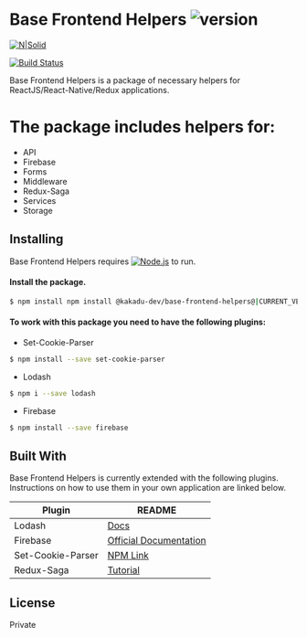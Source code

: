 # Base Frontend Helpers ![version](https://img.shields.io/badge/version-1.18.11-blue)

[![N|Solid](https://avatars3.githubusercontent.com/u/39901497?s=200&v=4)](https://github.com/kakadu-dev)

[![Build Status](https://img.shields.io/badge/build-passing-brightgreen)](https://github.com/kakadu-dev/base-frontend-helpers)

Base Frontend Helpers is a package of necessary helpers for ReactJS/React-Native/Redux applications.
# The package includes helpers for:
  - API 
  - Firebase
  - Forms
  - Middleware
  - Redux-Saga
  - Services
  - Storage

## Installing

Base Frontend Helpers requires [![Node.js](https://img.shields.io/badge/Node-JS-brightgreen)](https://nodejs.org/en/) to run.

#### Install the package.

```sh
$ npm install npm install @kakadu-dev/base-frontend-helpers@|CURRENT_VERSION|
```

#### To work with this package you need to have the following plugins:

- Set-Cookie-Parser
```sh
$ npm install --save set-cookie-parser
```

- Lodash
```sh
$ npm i --save lodash
```

- Firebase
```sh
$ npm install --save firebase
```

## Built With
Base Frontend Helpers is currently extended with the following plugins. 
Instructions on how to use them in your own application are linked below.

| Plugin | README |
| ------ | ------ |
| Lodash | [Docs](https://lodash.com/docs/4.17.15) |
| Firebase | [Official Documentation](https://firebase.google.com/docs?hl=ru) |
| Set-Cookie-Parser | [NPM Link](https://www.npmjs.com/package/set-cookie-parser) |
| Redux-Saga | [Tutorial](https://redux-saga.js.org/docs/introduction/BeginnerTutorial.html) 

License
----

Private
